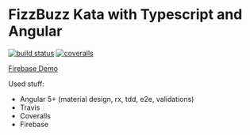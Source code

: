 # FizzBuzz Kata with Typescript and Angular

[![build status](https://img.shields.io/travis/jrgcubano/ng-fizzbuzz.svg?style=flat-square)](https://travis-ci.org/jrgcubano/ng-fizzbuzz)
[![coveralls](https://img.shields.io/coveralls/jrgcubano/ng-fizzbuzz.svg?style=flat-square)](https://coveralls.io/github/jrgcubano/ng-fizzbuzz)

[Firebase Demo](https://fizzbuzzkata.firebaseapp.com/)

Used stuff:
* Angular 5+ (material design, rx, tdd, e2e, validations)
* Travis
* Coveralls
* Firebase

